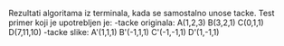 Rezultati algoritama iz terminala, kada se samostalno unose tacke.
Test primer koji je upotrebljen je:
-tacke originala:
  A(1,2,3)
  B(3,2,1)
  C(0,1,1)
  D(7,11,10)
 -tacke slike:
  A'(1,1,1)
  B'(-1,1,1)
  C'(-1,-1,1)
  D'(1,-1,1)
  
